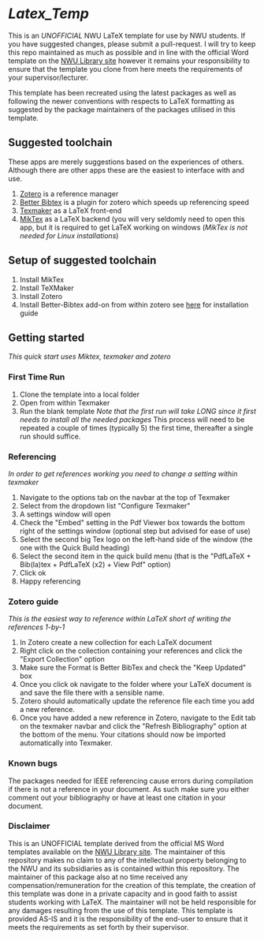 # *Latex_Temp*
This is an _UNOFFICIAL_ NWU LaTeX template for use by NWU students. If you have suggested changes, please submit a pull-request. I will try to keep this repo maintained as much as possible and in line with the official Word template on the [NWU Library site](http://services.nwu.ac.za/it/sc/nwu-templates-postgraduate) however it remains your responsibility to ensure that the template you clone from here meets the requirements of your supervisor/lecturer. 

This template has been recreated using the latest packages as well as following the newer conventions with respects to LaTeX formatting as suggested by the package maintainers of the packages utilised in this template. 
 
## Suggested toolchain
These apps are merely suggestions based on the experiences of others. Although there are other apps these are the easiest to interface with and use.
1. [Zotero](https://www.zotero.org/) is a reference manager
2. [Better Bibtex](https://github.com/retorquere/zotero-better-bibtex/releases/) is a plugin for zotero which speeds up referencing speed
3. [Texmaker](https://www.xm1math.net/texmaker/) as a LaTeX front-end
4. [MikTex](https://miktex.org/download) as a LaTeX backend (you will very seldomly need to open this app, but it is required to get LaTeX working on windows (*MikTex is not needed for Linux installations*)

## Setup of suggested toolchain
1. Install MikTex
2. Install TeXMaker
3. Install Zotero
4. Install Better-Bibtex add-on from within zotero see [here](https://retorque.re/zotero-better-bibtex/installation/) for installation guide

## Getting started
*This quick start uses Miktex, texmaker and zotero*
### First Time Run
1. Clone the template into a local folder
2. Open from within Texmaker 
3. Run the blank template *Note that the first run will take LONG since it first needs to install all the needed packages* This process will need to be repeated a couple of times (typically 5) the first time, thereafter a single run should suffice.

### Referencing
*In order to get references working you need to change a setting within texmaker*
1. Navigate to the options tab on the navbar at the top of Texmaker
2. Select from the dropdown list "Configure Texmaker"
3. A settings window will open
4. Check the "Embed" setting in the Pdf Viewer box towards the bottom right of the settings window (optional step but advised for ease of use)
5. Select the second big Tex logo on the left-hand side of the window (the one with the Quick Build heading)
6. Select the second item in the quick build menu (that is the "PdfLaTeX + Bib(la)tex + PdfLaTeX (x2) + View Pdf" option)
7. Click ok
8. Happy referencing

### Zotero guide
*This is the easiest way to reference within LaTeX short of writing the references 1-by-1*
1. In Zotero create a new collection for each LaTeX document
2. Right click on the collection containing your references and click the "Export Collection" option
3. Make sure the Format is Better BibTex and check the "Keep Updated" box
4. Once you click ok navigate to the folder where your LaTeX document is and save the file there with a sensible name.
5. Zotero should automatically update the reference file each time you add a new reference.
6. Once you have added a new reference in Zotero, navigate to the Edit tab on the texmaker navbar and click the "Refresh Bibliography" option at the bottom of the menu. Your citations should now be imported automatically into Texmaker.

### Known bugs
The packages needed for IEEE referencing cause errors during compilation if there is not a reference in your document. As such make sure you either comment out your bibliography or have at least one citation in your document.

### Disclaimer
This is an UNOFFICIAL template derived from the official MS Word templates available on the [NWU Library site](http://services.nwu.ac.za/it/sc/nwu-templates-postgraduate). The maintainer of this repository makes no claim to any of the intellectual property belonging to the NWU and its subsidiaries as is contained within this repository. The maintainer of this package also at no time received any compensation/remuneration for the creation of this template, the creation of this template was done in a private capacity and in good faith to assist students working with LaTeX. The maintainer will not be held responsible for any damages resulting from the use of this template. This template is provided AS-IS and it is the responsibility of the end-user to ensure that it meets the requirements as set forth by their supervisor.
